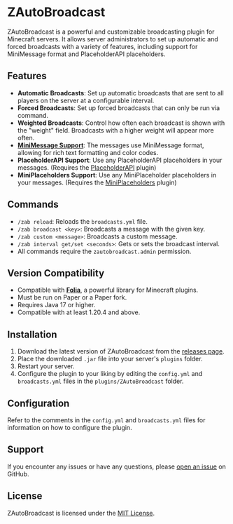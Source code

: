 # ZAutoBroadcast

ZAutoBroadcast is a powerful and customizable broadcasting plugin for Minecraft servers. It allows server administrators to set up automatic and forced broadcasts with a variety of features, including support for MiniMessage format and PlaceholderAPI placeholders.

## Features

- **Automatic Broadcasts**: Set up automatic broadcasts that are sent to all players on the server at a configurable interval.
- **Forced Broadcasts**: Set up forced broadcasts that can only be run via command.
- **Weighted Broadcasts**: Control how often each broadcast is shown with the "weight" field. Broadcasts with a higher weight will appear more often.
- **[MiniMessage Support](https://docs.advntr.dev/minimessage/format.html)**: The messages use MiniMessage format, allowing for rich text formatting and color codes.
- **PlaceholderAPI Support**: Use any PlaceholderAPI placeholders in your messages. (Requires the [PlaceholderAPI](https://github.com/PlaceholderAPI/PlaceholderAPI) plugin)
- **MiniPlaceholders Support**: Use any MiniPlaceholder placeholders in your messages. (Requires the [MiniPlaceholders](https://github.com/MiniPlaceholders/MiniPlaceholders/) plugin)


## Commands

- `/zab reload`: Reloads the `broadcasts.yml` file.
- `/zab broadcast <key>`: Broadcasts a message with the given key.
- `/zab custom <message>`: Broadcasts a custom message.
- `/zab interval get/set <seconds>`: Gets or sets the broadcast interval.
- All commands require the `zautobroadcast.admin` permission.

## Version Compatibility

- Compatible with [**Folia**](https://github.com/PaperMC/Folia), a powerful library for Minecraft plugins.
- Must be run on Paper or a Paper fork.
- Requires Java 17 or higher.
- Compatible with at least 1.20.4 and above.

## Installation

1. Download the latest version of ZAutoBroadcast from the [releases page](https://github.com/Zepsi/ZAutoBroadcast/releases).
2. Place the downloaded `.jar` file into your server's `plugins` folder.
3. Restart your server.
4. Configure the plugin to your liking by editing the `config.yml` and `broadcasts.yml` files in the `plugins/ZAutoBroadcast` folder.

## Configuration

Refer to the comments in the `config.yml` and `broadcasts.yml` files for information on how to configure the plugin.

## Support

If you encounter any issues or have any questions, please [open an issue](https://github.com/Zepsi/ZAutoBroadcast/issues) on GitHub.

## License

ZAutoBroadcast is licensed under the [MIT License](https://github.com/Zepsi/ZAutoBroadcast/blob/main/LICENSE).